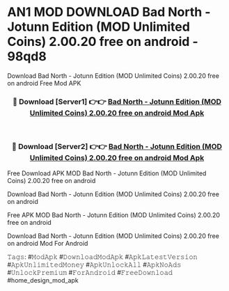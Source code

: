 # AN1 MOD DOWNLOAD Bad North - Jotunn Edition (MOD Unlimited Coins) 2.00.20 free on android - 98qd8
Download Bad North - Jotunn Edition (MOD Unlimited Coins) 2.00.20 free on android Free Mod APK

<div align="center">
<h3>🔴 Download [Server1] 👉👉 <a href="https://apk-comot.site?title=Bad_North_-_Jotunn_Edition_(MOD_Unlimited_Coins)_2.00.20_free_on_android">Bad North - Jotunn Edition (MOD Unlimited Coins) 2.00.20 free on android Mod Apk</a></h3><br>

<h3>🔴 Download [Server2] 👉👉 <a href="https://apk-comot.site?title=Bad_North_-_Jotunn_Edition_(MOD_Unlimited_Coins)_2.00.20_free_on_android">Bad North - Jotunn Edition (MOD Unlimited Coins) 2.00.20 free on android Mod Apk</a></h3>
</div>


Free Download APK MOD Bad North - Jotunn Edition (MOD Unlimited Coins) 2.00.20 free on android

Download Bad North - Jotunn Edition (MOD Unlimited Coins) 2.00.20 free on android 

Free APK MOD Bad North - Jotunn Edition (MOD Unlimited Coins) 2.00.20 free on android 

Download Bad North - Jotunn Edition (MOD Unlimited Coins) 2.00.20 free on android Mod For Android

𝚃𝚊𝚐𝚜: #𝙼𝚘𝚍𝙰𝚙𝚔 #𝙳𝚘𝚠𝚗𝚕𝚘𝚊𝚍𝙼𝚘𝚍𝙰𝚙𝚔 #𝙰𝚙𝚔𝙻𝚊𝚝𝚎𝚜𝚝𝚅𝚎𝚛𝚜𝚒𝚘𝚗 #𝙰𝚙𝚔𝚄𝚗𝚕𝚒𝚖𝚒𝚝𝚎𝚍𝙼𝚘𝚗𝚎𝚢 #𝙰𝚙𝚔𝚄𝚗𝚕𝚘𝚌𝚔𝙰𝚕𝚕 #𝙰𝚙𝚔𝙽𝚘𝙰𝚍𝚜 #𝚄𝚗𝚕𝚘𝚌𝚔𝙿𝚛𝚎𝚖𝚒𝚞𝚖 #𝙵𝚘𝚛𝙰𝚗𝚍𝚛𝚘𝚒𝚍 #𝙵𝚛𝚎𝚎𝙳𝚘𝚠𝚗𝚕𝚘𝚊𝚍 #home_design_mod_apk